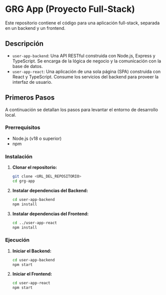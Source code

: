 # GRG App (Proyecto Full-Stack)

Este repositorio contiene el código para una aplicación full-stack, separada en un backend y un frontend.

## Descripción

-   `user-app-backend`: Una API RESTful construida con Node.js, Express y TypeScript. Se encarga de la lógica de negocio y la comunicación con la base de datos.
-   `user-app-react`: Una aplicación de una sola página (SPA) construida con React y TypeScript. Consume los servicios del backend para proveer la interfaz de usuario.

## Primeros Pasos

A continuación se detallan los pasos para levantar el entorno de desarrollo local.

### Prerrequisitos

-   Node.js (v18 o superior)
-   npm

### Instalación

1.  **Clonar el repositorio:**
    ```bash
    git clone <URL_DEL_REPOSITORIO>
    cd grg-app
    ```

2.  **Instalar dependencias del Backend:**
    ```bash
    cd user-app-backend
    npm install
    ```

3.  **Instalar dependencias del Frontend:**
    ```bash
    cd ../user-app-react
    npm install
    ```

### Ejecución

1.  **Iniciar el Backend:**
    ```bash
    cd user-app-backend
    npm start
    ```

2.  **Iniciar el Frontend:**
    ```bash
    cd user-app-react
    npm start
    ```
